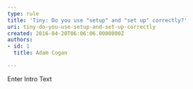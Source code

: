 ```yaml
---
type: rule
title: 'Tiny: Do you use "setup" and "set up" correctly?'
uri: tiny-do-you-use-setup-and-set-up-correctly
created: 2016-04-20T06:06:06.0000000Z
authors:
- id: 1
  title: Adam Cogan

---
```




<span class='intro'> Enter Intro Text </span>




